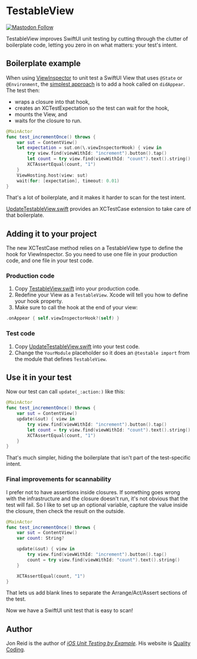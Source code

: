 # TestableView

[![Mastodon Follow](https://img.shields.io/mastodon/follow/109765011064804734?domain=https%3A%2F%2Fiosdev.space
)](https://iosdev.space/@qcoding)

TestableView improves SwiftUI unit testing by cutting through the clutter of boilerplate code, letting you zero in on what matters: your test's intent.

<!-- toc -->
<!-- endToc -->

## Boilerplate example

When using [ViewInspector](https://github.com/nalexn/ViewInspector/) to unit test a SwiftUI View that uses `@State` or `@Environment`, the [simplest approach](https://github.com/nalexn/ViewInspector/blob/0.10.0/guide.md#views-using-state-environment-or-environmentobject) is to add a hook called on `didAppear`. The test then:

- wraps a closure into that hook,
- creates an XCTestExpectation so the test can wait for the hook,
- mounts the View, and
- waits for the closure to run.

```swift
@MainActor
func test_incrementOnce() throws {
    var sut = ContentView()
    let expectation = sut.on(\.viewInspectorHook) { view in
        try view.find(viewWithId: "increment").button().tap()
        let count = try view.find(viewWithId: "count").text().string()
        XCTAssertEqual(count, "1")
    }
    ViewHosting.host(view: sut)
    wait(for: [expectation], timeout: 0.01)
}
```

That's a lot of boilerplate, and it makes it harder to scan for the test intent.

[UpdateTestableView.swift](https://github.com/jonreid/TestableView/blob/main/UpdateTestableView.swift) provides an XCTestCase extension to take care of that boilerplate.

## Adding it to your project

The new XCTestCase method relies on a TestableView type to define the hook for ViewInspector. So you need to use one file in your production code, and one file in your test code.

### Production code

1. Copy [TestableView.swift](https://github.com/jonreid/TestableView/blob/main/TestableView.swift) into your production code.
2. Redefine your View as a `TestableView`. Xcode will tell you how to define your hook property.
3. Make sure to call the hook at the end of your view:

```swift
.onAppear { self.viewInspectorHook?(self) }
```

### Test code

1. Copy [UpdateTestableView.swift](https://github.com/jonreid/TestableView/blob/main/UpdateTestableView.swift) into your test code.
2. Change the `YourModule` placeholder so it does an `@testable import` from the module that defines `TestableView`.

## Use it in your test

Now our test can call `update(_:action:)` like this:

```swift
@MainActor
func test_incrementOnce() throws {
    var sut = ContentView()
    update(&sut) { view in
        try view.find(viewWithId: "increment").button().tap()
        let count = try view.find(viewWithId: "count").text().string()
        XCTAssertEqual(count, "1")
    }
}
```

That's much simpler, hiding the boilerplate that isn't part of the test-specific intent.

### Final improvements for scannability

I prefer not to have assertions inside closures. If something goes wrong with the infrastructure and the closure doesn't run, it's not obvious that the test will fail. So I like to set up an optional variable, capture the value inside the closure, then check the result on the outside.

```swift
@MainActor
func test_incrementOnce() throws {
    var sut = ContentView()
    var count: String?

    update(&sut) { view in
        try view.find(viewWithId: "increment").button().tap()
        count = try view.find(viewWithId: "count").text().string()
    }

    XCTAssertEqual(count, "1")
}
```

That lets us add blank lines to separate the Arrange/Act/Assert sections of the test.


Now we have a SwiftUI unit test that is easy to scan!

## Author

Jon Reid is the author of _[iOS Unit Testing by Example](https://iosunittestingbyexample.com)._ His website is [Quality Coding](https://qualitycoding.org).
